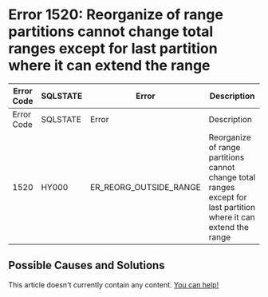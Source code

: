 
# Error 1520: Reorganize of range partitions cannot change total ranges except for last partition where it can extend the range


| Error Code | SQLSTATE | Error | Description |
| --- | --- | --- | --- |
| Error Code | SQLSTATE | Error | Description |
| 1520 | HY000 | ER_REORG_OUTSIDE_RANGE | Reorganize of range partitions cannot change total ranges except for last partition where it can extend the range |




## Possible Causes and Solutions


This article doesn't currently contain any content. [You can help!](/en/writing-and-editing-knowledge-base-articles/)

